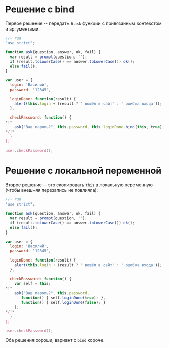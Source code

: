 # Решение с bind

Первое решение -- передать в `ask` функции с привязанным контекстом и аргументами.

```js
//+ run
"use strict";

function ask(question, answer, ok, fail) {
  var result = prompt(question, '');
  if (result.toLowerCase() == answer.toLowerCase()) ok();
  else fail();
}

var user = {
  login: 'Василий',
  password: '12345',

  loginDone: function(result) {
    alert(this.login + (result ? ' вошёл в сайт' : ' ошибка входа'));
  },

  checkPassword: function() {
*!*
    ask("Ваш пароль?", this.password, this.loginDone.bind(this, true), this.loginDone.bind(this, false));
*/!*
  }
};

user.checkPassword();
```

# Решение с локальной переменной

Второе решение -- это скопировать `this` в локальную переменную (чтобы внешняя перезапись не повлияла):

```js
//+ run
"use strict";

function ask(question, answer, ok, fail) {
  var result = prompt(question, '');
  if (result.toLowerCase() == answer.toLowerCase()) ok();
  else fail();
}

var user = {
  login: 'Василий',
  password: '12345',

  loginDone: function(result) {
    alert(this.login + (result ? ' вошёл в сайт' : ' ошибка входа'));
  },

  checkPassword: function() {
    var self = this;
*!*
    ask("Ваш пароль?", this.password,
       function() { self.loginDone(true); }, 
       function() { self.loginDone(false); }
    );
*/!*
  }
};

user.checkPassword();
```

Оба решения хороши, вариант с `bind` короче.